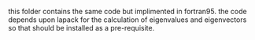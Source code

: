this folder contains the same code but implimented in fortran95. the code depends upon lapack for the calculation of eigenvalues and eigenvectors so that should be installed as a pre-requisite. 

